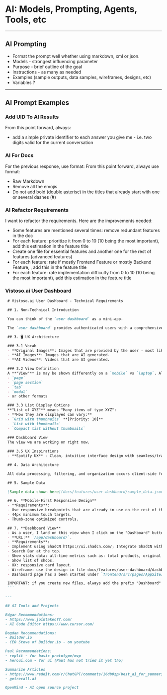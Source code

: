 
# AI: Models, Prompting, Agents, Tools, etc

---

## AI Prompting

- Format the prompt well whether using markdown, xml or json.
- Models - strongest influencing parameter
- Purpose - brief outline of the goal
- Instructions - as many as needed
- Examples (sample outputs, data samples, wireframes, designs, etc)
- Variables ?

---

## AI Prompt Examples

### Add UID To AI Results

From this point forward, always:
- add a simple private identifier to each answer you give me - i.e. two digits valid for the current conversation

### AI For Docs

For the previous response, use format:
From this point forward, always use format:
- Raw Markdown
- Remove all the emojis
- Do not add bold (double asterisc) in the titles that already start with one or several dashes (#)

### AI Refactor Requirements

I want to refactor the requirements. Here are the improvements needed:
 - Some features are mentioned several times: remove redundant features in the doc
 - For each feature: prioritize it from 0 to 10 (10 being the most important), add this estimation in the feature title
 - Create one file for essential features and another one for the rest of features (advanced features)
 - For each feature: rate if mostly Frontend Feature or mostly Backend Feature, , add this in the feature title
 - For each feature: rate implementation difficulty from 0 to 10 (10 being the most important), add this estimation in the feature title

### Vistoso.ai User Dashboard

   ```markdown
    # Vistoso.ai User Dashboard - Technical Requirements

    ## 1. Non-Technical Introduction

    You can think of the `user dashboard` as a mini-app.

    The `user dashboard` provides authenticated users with a comprehensive view of all their content. This logically and intuitively organized by shop domains and products. 

    ## 3. 🖥️ UX Architecture

    ### 3.1 Vocab
    - **Original Images**: Images that are provided by the user - most likely real photos of the product.
    - **AI Images**: Images that are AI generated.
    - **AI Videos**: Videos that are AI generated.

    ### 3.2 View Definition
    A **"View"** is may be shown differently on a `mobile` vs `laptop`. All views are implemented as components and can be displayed as a:
    - `page`
    - `page section`
    - `tab`
    - `modal`
    - or other formats

    ### 3.3 List Display Options
    **"List of XYZ"** means "Many items of type XYZ":
    - **How they are displayed can vary:**
    - `Grid with thumbnails` **[Priority: 10]**
    - `List with thumbnails`
    - `Compact list without thumbnails`
    
    ### Dashboard View
    The view we are working on right now.

    ### 3.5 UX Inspirations
    - **Spotify UX** - Clean, intuitive interface design with seamless/transparent hierarchical navigation

    ## 4. Data Architecture

    All data processing, filtering, and organization occurs client-side for optimal performance and user experience.

    ## 5. Sample Data

    [Sample data shown here](docs/features/user-dashboard/sample_data.json) is what we need to process and display.

    ## 6. **Mobile-First Responsive Design**
    - **Requirements**:
    - Use responsive breakpoints that are already in use on the rest of the project.
    - 44px minimum touch targets.
    - Thumb-zone optimized controls.

    ## 7. **Dashboard View**
    - As a user, I land on this view when I click on the "Dashboard" button in the menu.
    - **URL:** `/app/dashboard/`.
    - **Requirements**:
    - Implement using ShadCN https://ui.shadcn.com/; Integrate ShadCN with existing color code of the project.
    - Search Bar at the top.
    - Show stats data: all-time metrics such as: total products, original images, ai images, and ai videos.
    - Show list of shops.
    - UX: responsive card layout.
    - Wireframe: use the design in file docs/features/user-dashboard/dashboard_view_00_-_vistoso.ai.png to guide you
    - Dashboard page has a been started under `frontend/src/pages/AppSite/DashboardPage.tsx`, carry on the work started.

    IMPORTANT: if you create new files, always add the prefix "Dashboard" to the file name. For instance, `Card.tsx` becomes `DashboardCard.tsx`.
    ```

---

## AI Tools and Projects

Edgar Recommendations:
- https://www.jointakeoff.com/ 
- AI Code Editor https://www.cursor.com/ 

Bogdan Recommendations:
- Builder.io 
- CEO Steve of Builder.io - on youtube

Paul Recommendations:
- replit - for basic prototype/mvp
- heroui.com - for ui (Paul has not tried it yet tho)

Summarize Articles
 - https://www.reddit.com/r/ChatGPT/comments/16db0zp/best_ai_for_summarizing_articleslong_reddit_posts/
 - getrecall.ai 
 
OpenMind - AI open source project